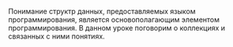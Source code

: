 Понимание структр данных, предоставляемых языком программирования, является основополагающим элементом программирования. В данном уроке поговорим о коллекциях и связанных с ними понятиях.
